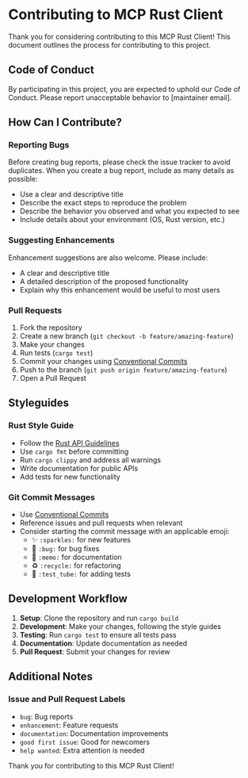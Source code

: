 # Contributing to MCP Rust Client

Thank you for considering contributing to this MCP Rust Client! This document outlines the process for contributing to this project.

## Code of Conduct

By participating in this project, you are expected to uphold our Code of Conduct. Please report unacceptable behavior to [maintainer email].

## How Can I Contribute?

### Reporting Bugs

Before creating bug reports, please check the issue tracker to avoid duplicates. When you create a bug report, include as many details as possible:

- Use a clear and descriptive title
- Describe the exact steps to reproduce the problem
- Describe the behavior you observed and what you expected to see
- Include details about your environment (OS, Rust version, etc.)

### Suggesting Enhancements

Enhancement suggestions are also welcome. Please include:

- A clear and descriptive title
- A detailed description of the proposed functionality
- Explain why this enhancement would be useful to most users

### Pull Requests

1. Fork the repository
2. Create a new branch (`git checkout -b feature/amazing-feature`)
3. Make your changes
4. Run tests (`cargo test`)
5. Commit your changes using [Conventional Commits](https://www.conventionalcommits.org/)
6. Push to the branch (`git push origin feature/amazing-feature`)
7. Open a Pull Request

## Styleguides

### Rust Style Guide

- Follow the [Rust API Guidelines](https://rust-lang.github.io/api-guidelines/)
- Use `cargo fmt` before committing
- Run `cargo clippy` and address all warnings
- Write documentation for public APIs
- Add tests for new functionality

### Git Commit Messages

- Use [Conventional Commits](https://www.conventionalcommits.org/)
- Reference issues and pull requests when relevant
- Consider starting the commit message with an applicable emoji:
  - ✨ `:sparkles:` for new features
  - 🐛 `:bug:` for bug fixes
  - 📝 `:memo:` for documentation
  - ♻️ `:recycle:` for refactoring
  - 🧪 `:test_tube:` for adding tests

## Development Workflow

1. **Setup**: Clone the repository and run `cargo build`
2. **Development**: Make your changes, following the style guides
3. **Testing**: Run `cargo test` to ensure all tests pass
4. **Documentation**: Update documentation as needed
5. **Pull Request**: Submit your changes for review

## Additional Notes

### Issue and Pull Request Labels

- `bug`: Bug reports
- `enhancement`: Feature requests
- `documentation`: Documentation improvements
- `good first issue`: Good for newcomers
- `help wanted`: Extra attention is needed

Thank you for contributing to this MCP Rust Client!

